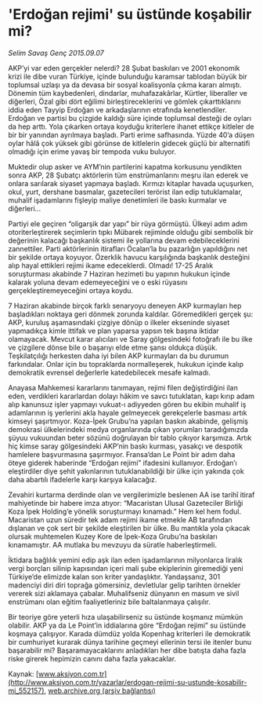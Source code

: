 # 'Erdoğan rejimi' su üstünde koşabilir mi?

*Selim Savaş Genç 2015.09.07*

<div class="pNewsDetailMainContent" itemprop="articleBody">
 <p>
  AKP’yi var eden gerçekler nelerdi? 28 Şubat baskıları ve 2001 ekonomik krizi ile dibe vuran Türkiye, içinde bulunduğu karamsar tablodan büyük bir toplumsal uzlaşı ya da devasa bir sosyal koalisyonla çıkma kararı almıştı. Dönemin tüm kaybedenleri, dindarlar, muhafazakârlar, Kürtler, liberaller ve diğerleri, Özal gibi dört eğilimi birleştireceklerini ve gömlek çıkarttıklarını iddia eden Tayyip Erdoğan ve arkadaşlarının etrafında kenetlendiler. Erdoğan ve partisi bu çizgide kaldığı süre içinde toplumsal desteği de oyları da hep arttı. Yola çıkarken ortaya koyduğu kriterlere ihanet ettikçe kitleler de bir bir yanından ayrılmaya başladı. Parti erime safhasında. Yüzde 40’a düşen oylar hâlâ çok yüksek gibi görünse de kitlelerin gidecek güçlü bir alternatifi olmadığı için erime yavaş bir tempoda vuku buluyor.
 </p>
 <p>
  Muktedir olup asker ve AYM’nin partilerini kapatma korkusunu yendikten sonra AKP, 28 Şubatçı aktörlerin tüm enstrümanlarını meşru ilan ederek ve onlara sarılarak siyaset yapmaya başladı. Kırmızı kitaplar havada uçuşurken, okul, yurt, dershane basmalar, gazetecileri terörist ilan edip tutuklamalar, muhalif işadamlarını fişleyip maliye denetimleri ile baskı kurmalar ve diğerleri...
 </p>
 <p>
  Partiyi ele geçiren “oligarşik dar yapı” bir rüya görmüştü. Ülkeyi adım adım otoriterleştirerek seçimlerin tıpkı Mübarek rejiminde olduğu gibi sembolik bir değerinin kalacağı başkanlık sistemi ile yollarına devam edebileceklerini zannettiler. Parti aktörlerinin itirafları Öcalan’la bu pazarlığın yapıldığını net bir şekilde ortaya koyuyor. Özerklik havucu karşılığında başkanlık desteğini alıp hayal ettikleri rejimi ikame edeceklerdi. Olmadı! 17-25 Aralık soruşturması akabinde 7 Haziran hezimeti bu yapının hukukun içinde kalarak yoluna devam edemeyeceğini ve o eski rüyasını gerçekleştiremeyeceğini ortaya koydu.
 </p>
 <p>
  7 Haziran akabinde birçok farklı senaryoyu deneyen AKP kurmayları hep başladıkları noktaya geri dönmek zorunda kaldılar. Göremedikleri gerçek şu: AKP, kuruluş aşamasındaki çizgiye dönüp o ilkeler ekseninde siyaset yapmadıkça kimle ittifak ve plan yaparsa yapsın tek başına iktidar olamayacak. Mevcut karar alıcıları ve Saray gölgesindeki fotoğrafı ile bu ilke ve çizgilere dönse bile o başarıyı elde etme şansı oldukça düşük. Teşkilatçılığı herkesten daha iyi bilen AKP kurmayları da bu durumun farkındalar. Onlar için bu topraklarda normalleşerek, hukukun içinde kalıp demokratik evrensel değerlerle katedebilecek mesafe kalmadı.
 </p>
 <p>
  Anayasa Mahkemesi kararlarını tanımayan, rejimi filen değiştirdiğini ilan eden, verdikleri kararlardan dolayı hâkim ve savcı tutuklatan, kapı kırıp adam alıp kanunsuz işler yapmayı vukuat-ı adiyyeden gören bu ekibin muhalif iş adamlarının iş yerlerini akla hayale gelmeyecek gerekçelerle basması artık kimseyi şaşırtmıyor. Koza-İpek Grubu’na yapılan baskın akabinde, gelişmiş demokrasi ülkelerindeki medya organlarında çıkan yorumları taradığımızda şüyuu vukuundan beter sözünü doğrulayan bir tablo çıkıyor karşımıza. Artık hiç kimse saray gölgesindeki AKP’nin baskı kurması, yasakçı ve despotik hamlelere başvurmasına şaşırmıyor. Fransa’dan Le Point bir adım daha öteye giderek haberinde “Erdoğan rejimi” ifadesini kullanıyor. Erdoğan’ı eleştirdiler diye şehit yakınlarının tutuklanabildiği bir ülke için yakında çok daha abartılı ifadelerle karşı karşıya kalacağız.
 </p>
 <p>
  Zevahiri kurtarma derdinde olan ve vergilerimizle beslenen AA ise tarihî itiraf mahiyetinde bir habere imza atıyor: “Macaristan Ulusal Gazeteciler Birliği Koza İpek Holding’e yönelik soruşturmayı kınamadı.” Hem kel hem fodul. Macaristan uzun süredir tek adam rejimi ikame etmekle AB tarafından dışlanan ve çok sert bir şekilde eleştirilen bir ülke. Bu mantıkla yola çıkacak olursak muhtemelen Kuzey Kore de İpek-Koza Grubu’na baskıları kınamamıştır. AA mutlaka bu mevzuyu da süratle haberleştirmeli.
 </p>
 <p>
  İktidara bağlılık yemini edip aşk ilan eden işadamlarının milyonlarca liralık vergi borçları silinip kapısından içeri mali şube ekiplerinin giremediği yeni Türkiye’de elimizde kalan son kriter yandaşlıktır. Yandaşsanız, 301 madenciyi diri diri toprağa gömersiniz, devletlular gelip tarihten örnekler vererek sizi aklamaya çabalar. Muhalifseniz dünyanın en masum ve sivil enstrümanı olan eğitim faaliyetleriniz bile baltalanmaya çalışılır.
 </p>
 <p>
  Bir teoriye göre yeterli hıza ulaşabilirseniz su üstünde koşmanız mümkün olabilir. AKP ya da Le Point’in iddialarına göre “Erdoğan rejimi” su üstünde koşmaya çalışıyor. Karada dümdüz yolda Kopenhag kriterleri ile demokratik bir cumhuriyet kurarak dünya tarihine geçmeyi ellerinin tersi ile itenler bunu başarabilir mi? Başaramayacaklarını anladıkları her dibe batışta daha fazla riske girerek hepimizin canını daha fazla yakacaklar.
 </p>
</div>


Kaynak: [www.aksiyon.com.tr](http://www.aksiyon.com.tr/yazarlar/erdogan-rejimi-su-ustunde-kosabilir-mi_552157), [web.archive.org (arşiv bağlantısı)](http://web.archive.org/web/20150925091917/http://www.aksiyon.com.tr/yazarlar/erdogan-rejimi-su-ustunde-kosabilir-mi_552157)
